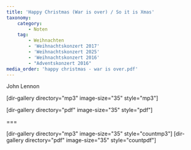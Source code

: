 ```yaml
---
title: 'Happy Christmas (War is over) / So it is Xmas'
taxonomy:
    category:
        - Noten
    tag:
        - Weihnachten
        - 'Weihnachtskonzert 2017'
        - 'Weihnachtskonzert 2025'
        - 'Weihnachtskonzert 2016'
        - "Adventskonzert 2016"
media_order: 'happy christmas - war is over.pdf'
---
```


John Lennon

[dir-gallery directory="mp3" image-size="35" style="mp3"]

[dir-gallery directory="pdf" image-size="35" style="pdf"]

===

[dir-gallery directory="mp3" image-size="35" style="countmp3"]
[dir-gallery directory="pdf" image-size="35" style="countpdf"]